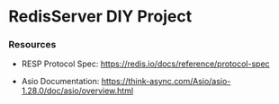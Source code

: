 # RedisServer DIY Project



### Resources
- RESP Protocol Spec: https://redis.io/docs/reference/protocol-spec

- Asio Documentation: https://think-async.com/Asio/asio-1.28.0/doc/asio/overview.html

